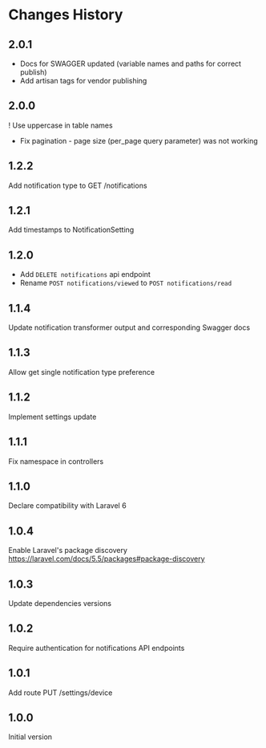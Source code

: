 # Changes History
2.0.1
-----
- Docs for SWAGGER updated (variable names and paths for correct publish)
- Add artisan tags for vendor publishing

2.0.0
-----
! Use uppercase in table names
- Fix pagination - page size (per_page query parameter) was not working

1.2.2
-----
Add notification type to GET /notifications

1.2.1
-----
Add timestamps to NotificationSetting

1.2.0
-----
- Add `DELETE notifications` api endpoint
- Rename `POST notifications/viewed` to `POST notifications/read`

1.1.4
-----
Update notification transformer output and corresponding Swagger docs

1.1.3
-----
Allow get single notification type preference

1.1.2
-----
Implement settings update

1.1.1
-----
Fix namespace in controllers

1.1.0
-----
Declare compatibility with Laravel 6

1.0.4
-----
Enable Laravel's package discovery https://laravel.com/docs/5.5/packages#package-discovery

1.0.3
-----
Update dependencies versions

1.0.2
-----
Require authentication for notifications API endpoints

1.0.1
-----
Add route PUT /settings/device

1.0.0
-----
Initial version
